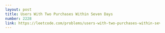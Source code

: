 ```yaml
---
layout: post
title: Users With Two Purchases Within Seven Days
number: 2228
link: https://leetcode.com/problems/users-with-two-purchases-within-seven-days
---
```

